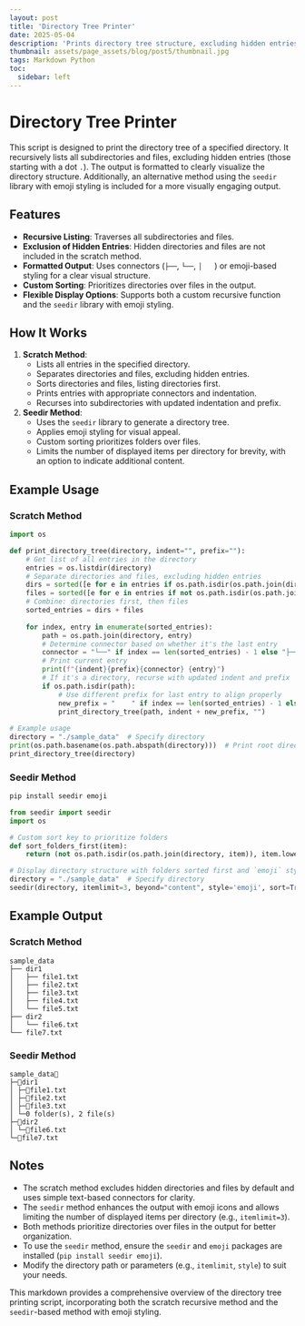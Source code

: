 ```yaml
---
layout: post
title: 'Directory Tree Printer'
date: 2025-05-04
description: 'Prints directory tree structure, excluding hidden entries, with clear and formatted visualization output.'
thumbnail: assets/page_assets/blog/post5/thumbnail.jpg
tags: Markdown Python
toc:
  sidebar: left
---
```


# Directory Tree Printer

This script is designed to print the directory tree of a specified directory. It recursively lists all subdirectories and files, excluding hidden entries (those starting with a dot `.`). The output is formatted to clearly visualize the directory structure. Additionally, an alternative method using the `seedir` library with emoji styling is included for a more visually engaging output.

## Features
- **Recursive Listing**: Traverses all subdirectories and files.
- **Exclusion of Hidden Entries**: Hidden directories and files are not included in the scratch method.
- **Formatted Output**: Uses connectors (`├──`, `└──`, `│   `) or emoji-based styling for a clear visual structure.
- **Custom Sorting**: Prioritizes directories over files in the output.
- **Flexible Display Options**: Supports both a custom recursive function and the `seedir` library with emoji styling.

## How It Works
1. **Scratch Method**:
   - Lists all entries in the specified directory.
   - Separates directories and files, excluding hidden entries.
   - Sorts directories and files, listing directories first.
   - Prints entries with appropriate connectors and indentation.
   - Recurses into subdirectories with updated indentation and prefix.
2. **Seedir Method**:
   - Uses the `seedir` library to generate a directory tree.
   - Applies emoji styling for visual appeal.
   - Custom sorting prioritizes folders over files.
   - Limits the number of displayed items per directory for brevity, with an option to indicate additional content.

## Example Usage

### Scratch Method
```python
import os

def print_directory_tree(directory, indent="", prefix=""):
    # Get list of all entries in the directory
    entries = os.listdir(directory)
    # Separate directories and files, excluding hidden entries
    dirs = sorted([e for e in entries if os.path.isdir(os.path.join(directory, e)) and not e.startswith('.')])
    files = sorted([e for e in entries if not os.path.isdir(os.path.join(directory, e)) and not e.startswith('.')])
    # Combine: directories first, then files
    sorted_entries = dirs + files
    
    for index, entry in enumerate(sorted_entries):
        path = os.path.join(directory, entry)
        # Determine connector based on whether it's the last entry
        connector = "└──" if index == len(sorted_entries) - 1 else "├──"
        # Print current entry
        print(f"{indent}{prefix}{connector} {entry}")
        # If it's a directory, recurse with updated indent and prefix
        if os.path.isdir(path):
            # Use different prefix for last entry to align properly
            new_prefix = "    " if index == len(sorted_entries) - 1 else "│   "
            print_directory_tree(path, indent + new_prefix, "")
            
# Example usage
directory = "./sample_data"  # Specify directory
print(os.path.basename(os.path.abspath(directory)))  # Print root directory name
print_directory_tree(directory)
```

### Seedir Method
```bash
pip install seedir emoji
```
```python
from seedir import seedir
import os

# Custom sort key to prioritize folders
def sort_folders_first(item):
    return (not os.path.isdir(os.path.join(directory, item)), item.lower())

# Display directory structure with folders sorted first and `emoji` style
directory = "./sample_data"  # Specify directory
seedir(directory, itemlimit=3, beyond="content", style='emoji', sort=True, sort_key=sort_folders_first)
```

## Example Output

### Scratch Method
```
sample_data
├── dir1
│   ├── file1.txt
│   ├── file2.txt
│   ├── file3.txt
│   ├── file4.txt
│   └── file5.txt
├── dir2
│   └── file6.txt
└── file7.txt
```

### Seedir Method
```
sample_data📁
├─📁dir1
│ ├─📄file1.txt
│ ├─📄file2.txt
│ ├─📄file3.txt
│ └─0 folder(s), 2 file(s)
├─📁dir2
│ └─📄file6.txt
└─📄file7.txt
```

## Notes
- The scratch method excludes hidden directories and files by default and uses simple text-based connectors for clarity.
- The `seedir` method enhances the output with emoji icons and allows limiting the number of displayed items per directory (e.g., `itemlimit=3`).
- Both methods prioritize directories over files in the output for better organization.
- To use the `seedir` method, ensure the `seedir` and `emoji` packages are installed (`pip install seedir emoji`).
- Modify the directory path or parameters (e.g., `itemlimit`, `style`) to suit your needs.

This markdown provides a comprehensive overview of the directory tree printing script, incorporating both the scratch recursive method and the `seedir`-based method with emoji styling.
